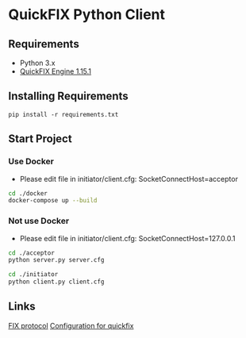 # QuickFIX Python Client #

## Requirements
* Python 3.x
* [QuickFIX Engine 1.15.1](http://www.quickfixengine.org/)

## Installing Requirements
```
pip install -r requirements.txt
```

## Start Project
### Use Docker
- Please edit file in initiator/client.cfg: SocketConnectHost=acceptor
```sh
cd ./docker
docker-compose up --build
```

### Not use Docker
- Please edit file in initiator/client.cfg: SocketConnectHost=127.0.0.1
```sh
cd ./acceptor
python server.py server.cfg
```
```sh
cd ./initiator
python client.py client.cfg
```

## Links
[FIX protocol](https://www.fixtrading.org/standards/)
[Configuration for quickfix](http://www.quickfixengine.org/quickfix/doc/html/configuration.html)
